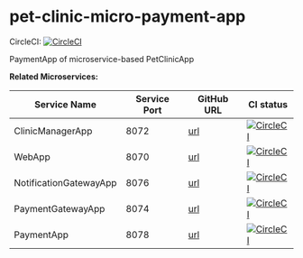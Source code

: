 # pet-clinic-micro-payment-app
CircleCI: [![CircleCI](https://circleci.com/gh/piotrek19/pet-clinic-micro-payment-app.svg?style=svg)](https://circleci.com/gh/piotrek19/pet-clinic-micro-payment-app)

PaymentApp of microservice-based PetClinicApp

**Related Microservices:**

| Service Name  | Service Port | GitHub URL | CI status |
|---|---|---|---|
| ClinicManagerApp | 8072 | [url](https://github.com/piotrek19/pet-clinic-micro-clinic-manager-app) | [![CircleCI](https://circleci.com/gh/piotrek19/pet-clinic-micro-clinic-manager-app.svg?style=svg)](https://circleci.com/gh/piotrek19/pet-clinic-micro-clinic-manager-app) |
| WebApp | 8070 | [url](https://github.com/piotrek19/pet-clinic-micro-web-app) | [![CircleCI](https://circleci.com/gh/piotrek19/pet-clinic-micro-web-app.svg?style=svg)](https://circleci.com/gh/piotrek19/pet-clinic-micro-web-app) |
| NotificationGatewayApp | 8076 | [url](https://github.com/piotrek19/pet-clinic-micro-notification-gateway-app) | [![CircleCI](https://circleci.com/gh/piotrek19/pet-clinic-micro-notification-gateway-app.svg?style=svg)](https://circleci.com/gh/piotrek19/pet-clinic-micro-notification-gateway-app) |
| PaymentGatewayApp | 8074 | [url](https://github.com/piotrek19/pet-clinic-micro-payment-gateway-app) | [![CircleCI](https://circleci.com/gh/piotrek19/pet-clinic-micro-payment-gateway-app.svg?style=svg)](https://circleci.com/gh/piotrek19/pet-clinic-micro-payment-gateway-app) |
| PaymentApp | 8078 | [url](https://github.com/piotrek19/pet-clinic-micro-payment-app) | [![CircleCI](https://circleci.com/gh/piotrek19/pet-clinic-micro-payment-app.svg?style=svg)](https://circleci.com/gh/piotrek19/pet-clinic-micro-payment-app) |

